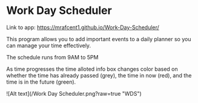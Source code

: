 # Work Day Scheduler

Link to app: https://mrafcent1.github.io/Work-Day-Scheduler/

This program allows you to add important events to a daily planner so you can manage your time effectively.

The schedule runs from 9AM to 5PM

As time progresses the time alloted info box changes color based on whether the time has already passed (grey), the time in now (red), and the time is in the future (green).

![Alt text](/Work Day Scheduler.png?raw=true "WDS")
